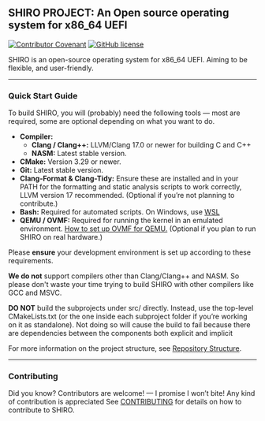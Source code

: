 ## SHIRO PROJECT: An Open source operating system for x86_64 UEFI

[![Contributor Covenant](https://img.shields.io/badge/Contributor%20Covenant-2.1-4baaaa.svg)](CODE_OF_CONDUCT.md)
[![GitHub license](https://img.shields.io/github/license/TheMonHub/SHIRO.svg)](LICENSE)

SHIRO is an open-source operating system for x86_64 UEFI. Aiming to be flexible, and user-friendly.

---

### Quick Start Guide

To build SHIRO, you will (probably) need the following tools — most are required, some are optional depending on what
you want to do.

* **Compiler:**
    * **Clang / Clang++:** LLVM/Clang 17.0 or newer for building C and C++
    * **NASM:** Latest stable version.
* **CMake:** Version 3.29 or newer.
* **Git:** Latest stable version.
* **Clang-Format & Clang-Tidy:** Ensure these are installed and in your PATH for the formatting and static analysis
  scripts to work correctly, LLVM version 17 recommended. (Optional if you’re not planning to contribute.)
* **Bash:** Required for automated scripts. On Windows, use [WSL](https://learn.microsoft.com/windows/wsl/install)
* **QEMU / OVMF:** Required for running the kernel in an emulated
  environment. [How to set up OVMF for QEMU.](https://wiki.archlinux.org/title/QEMU#Booting_in_UEFI_mode) (Optional if
  you plan to run SHIRO on real hardware.)

Please **ensure** your development environment is set up according to these requirements.

**We do not** support compilers other than Clang/Clang++ and NASM. So please don't waste your time trying to build SHIRO
with other compilers like GCC and MSVC.

**DO NOT** build the subprojects under src/ directly.
Instead, use the top-level CMakeLists.txt (or the one inside each subproject folder if you’re working on it as
standalone). Not doing so will cause the build to fail because there are dependencies between the components both
explicit and implicit

For more information on the project structure, see [Repository Structure](SHIRO/docs/repo.md).

---

### Contributing

Did you know? Contributors are welcome! — I promise I won’t bite! Any kind of contribution is appreciated
See [CONTRIBUTING](CONTRIBUTING.md) for details on how to contribute to SHIRO.